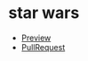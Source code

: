 # star wars

* [Preview](https://zakharovvu.github.io/star-wars-react/)
* [PullRequest](https://github.com/zakharovvu/star-wars-react/pull/1/files)
